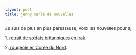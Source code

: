 ```yaml
---
layout: post
title: jenny parle de nouvelles
---
```


<p>Je suis de plus en plus paresseuse, voici les nouvelles pour aj</p>
<p>1.<a href="http://www.rfi.fr/actufr/articles/086/article_49803.asp"> retrait de soldats britanniques en Irak</a>.</p>
<p>2.<a href="http://www.rfi.fr/actufr/articles/086/article_49790.asp"> rougeole en Corée du Nord</a>. </p>
<p></p>
